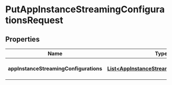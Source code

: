 

# PutAppInstanceStreamingConfigurationsRequest


## Properties

| Name | Type | Description | Notes |
|------------ | ------------- | ------------- | -------------|
|**appInstanceStreamingConfigurations** | [**List&lt;AppInstanceStreamingConfiguration&gt;**](AppInstanceStreamingConfiguration.md) | The streaming configurations set for an &lt;code&gt;AppInstance&lt;/code&gt;. |  |



